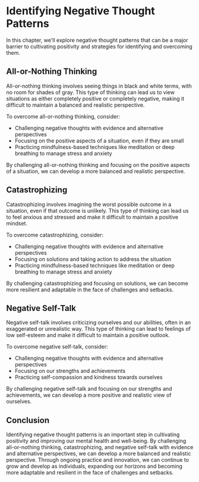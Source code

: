 Identifying Negative Thought Patterns
===============================================================================

In this chapter, we'll explore negative thought patterns that can be a major barrier to cultivating positivity and strategies for identifying and overcoming them.

All-or-Nothing Thinking
-----------------------

All-or-nothing thinking involves seeing things in black and white terms, with no room for shades of gray. This type of thinking can lead us to view situations as either completely positive or completely negative, making it difficult to maintain a balanced and realistic perspective.

To overcome all-or-nothing thinking, consider:

* Challenging negative thoughts with evidence and alternative perspectives
* Focusing on the positive aspects of a situation, even if they are small
* Practicing mindfulness-based techniques like meditation or deep breathing to manage stress and anxiety

By challenging all-or-nothing thinking and focusing on the positive aspects of a situation, we can develop a more balanced and realistic perspective.

Catastrophizing
---------------

Catastrophizing involves imagining the worst possible outcome in a situation, even if that outcome is unlikely. This type of thinking can lead us to feel anxious and stressed and make it difficult to maintain a positive mindset.

To overcome catastrophizing, consider:

* Challenging negative thoughts with evidence and alternative perspectives
* Focusing on solutions and taking action to address the situation
* Practicing mindfulness-based techniques like meditation or deep breathing to manage stress and anxiety

By challenging catastrophizing and focusing on solutions, we can become more resilient and adaptable in the face of challenges and setbacks.

Negative Self-Talk
------------------

Negative self-talk involves criticizing ourselves and our abilities, often in an exaggerated or unrealistic way. This type of thinking can lead to feelings of low self-esteem and make it difficult to maintain a positive outlook.

To overcome negative self-talk, consider:

* Challenging negative thoughts with evidence and alternative perspectives
* Focusing on our strengths and achievements
* Practicing self-compassion and kindness towards ourselves

By challenging negative self-talk and focusing on our strengths and achievements, we can develop a more positive and realistic view of ourselves.

Conclusion
----------

Identifying negative thought patterns is an important step in cultivating positivity and improving our mental health and well-being. By challenging all-or-nothing thinking, catastrophizing, and negative self-talk with evidence and alternative perspectives, we can develop a more balanced and realistic perspective. Through ongoing practice and innovation, we can continue to grow and develop as individuals, expanding our horizons and becoming more adaptable and resilient in the face of challenges and setbacks.
